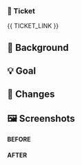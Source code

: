 ### 🔗 Ticket

{{ TICKET_LINK }}

## 🤔 Background

<!-- {{ BACKGROUND }} -->

## 💡 Goal

<!-- The goal of this PR. -->

## 🔖 Changes

<!-- List individual changes in more detail as you might consider them important. -->

## 🖼️ Screenshots

<!-- Consider adding BEFORE and AFTER screenshots. -->

#### BEFORE

#### AFTER
